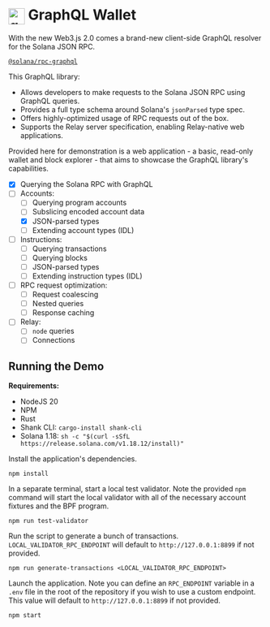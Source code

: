 # <img src="https://upload.wikimedia.org/wikipedia/commons/thumb/1/17/GraphQL_Logo.svg/1024px-GraphQL_Logo.svg.png?20161105194737" alt="graphql-icon" width="32" align="center"/> GraphQL Wallet

With the new Web3.js 2.0 comes a brand-new client-side GraphQL resolver for the
Solana JSON RPC.

[`@solana/rpc-graphql`](https://www.npmjs.com/package/@solana/rpc-graphql)

This GraphQL library:

-   Allows developers to make requests to the Solana JSON RPC using GraphQL
    queries.
-   Provides a full type schema around Solana's `jsonParsed` type spec.
-   Offers highly-optimized usage of RPC requests out of the box.
-   Supports the Relay server specification, enabling Relay-native web
    applications.

Provided here for demonstration is a web application - a basic, read-only wallet
and block explorer - that aims to showcase the GraphQL library's capabilities.

-   [x] Querying the Solana RPC with GraphQL
-   [ ] Accounts:
    -   [ ] Querying program accounts
    -   [ ] Subslicing encoded account data
    -   [x] JSON-parsed types
    -   [ ] Extending account types (IDL)
-   [ ] Instructions:
    -   [ ] Querying transactions
    -   [ ] Querying blocks
    -   [ ] JSON-parsed types
    -   [ ] Extending instruction types (IDL)
-   [ ] RPC request optimization:
    -   [ ] Request coalescing
    -   [ ] Nested queries
    -   [ ] Response caching
-   [ ] Relay:
    -   [ ] `node` queries
    -   [ ] Connections

## Running the Demo

**Requirements:**

-   NodeJS 20
-   NPM
-   Rust
-   Shank CLI: `cargo-install shank-cli`
-   Solana 1.18: `sh -c "$(curl -sSfL https://release.solana.com/v1.18.12/install)"`

Install the application's dependencies.

```
npm install
```

In a separate terminal, start a local test validator.
Note the provided `npm` command will start the local validator with all of the
necessary account fixtures and the BPF program.

```
npm run test-validator
```

Run the script to generate a bunch of transactions.
`LOCAL_VALIDATOR_RPC_ENDPOINT` will default to `http://127.0.0.1:8899` if not
provided.

```
npm run generate-transactions <LOCAL_VALIDATOR_RPC_ENDPOINT>
```

Launch the application.
Note you can define an `RPC_ENDPOINT` variable in a `.env` file in the root of
the repository if you wish to use a custom endpoint. This value will default to
`http://127.0.0.1:8899` if not provided.

```
npm start
```
